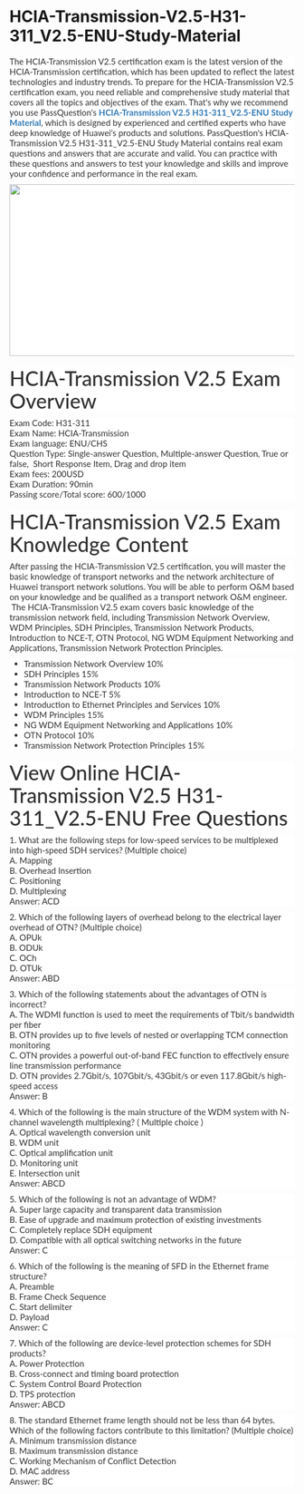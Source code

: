 # HCIA-Transmission-V2.5-H31-311_V2.5-ENU-Study-Material
<p>
	<span style="font-size:12px;font-weight:normal;">
	<p style="box-sizing:border-box;margin-top:0px;margin-bottom:10px;color:#333333;font-family:Lato;font-size:15px;white-space:normal;background-color:#FFFFFF;">
		The HCIA-Transmission V2.5 certification exam is the latest version of the HCIA-Transmission certification, which has been updated to reflect the latest technologies and industry trends. To prepare for the HCIA-Transmission V2.5 certification exam, you need reliable and comprehensive study material that covers all the topics and objectives of the exam. That's why we recommend you use PassQuestion's&nbsp;<span style="box-sizing:border-box;font-weight:700;"><a href="https://www.passquestion.com/h31-311_v2-5-enu.html" style="box-sizing:border-box;background-color:transparent;color:#337AB7;text-decoration-line:none;">HCIA-Transmission V2.5 H31-311_V2.5-ENU Study Material</a></span>, which is designed by experienced and certified experts who have deep knowledge of Huawei's products and solutions. PassQuestion's HCIA-Transmission V2.5 H31-311_V2.5-ENU Study Material contains real exam questions and answers that are accurate and valid. You can practice with these questions and answers to test your knowledge and skills and improve your confidence and performance in the real exam.
	</p>
	<p style="box-sizing:border-box;margin-top:0px;margin-bottom:10px;color:#333333;font-family:Lato;font-size:15px;white-space:normal;background-color:#FFFFFF;">
		<img alt="" src="https://www.passquestion.com/uploads/pqcom/images/20230422/efe70b850ca916bd074b60adf9585914.png" style="box-sizing:border-box;vertical-align:middle;max-width:100%;height:303px;width:618px;" />
	</p>
	<h1 style="box-sizing:border-box;margin:20px 0px 10px;font-size:36px;font-family:Lato;font-weight:500;line-height:1.1;color:#333333;white-space:normal;background-color:#FFFFFF;">
		HCIA-Transmission V2.5 Exam Overview
	</h1>
	<p style="box-sizing:border-box;margin-top:0px;margin-bottom:10px;color:#333333;font-family:Lato;font-size:15px;white-space:normal;background-color:#FFFFFF;">
		Exam Code: H31-311<br style="box-sizing:border-box;" />
Exam Name: HCIA-Transmission<br style="box-sizing:border-box;" />
Exam language: ENU/CHS<br style="box-sizing:border-box;" />
Question Type: Single-answer Question, Multiple-answer Question, True or false, &nbsp;Short Response Item, Drag and drop item<br style="box-sizing:border-box;" />
Exam fees: 200USD<br style="box-sizing:border-box;" />
Exam Duration: 90min<br style="box-sizing:border-box;" />
Passing score/Total score: 600/1000
	</p>
	<h1 style="box-sizing:border-box;margin:20px 0px 10px;font-size:36px;font-family:Lato;font-weight:500;line-height:1.1;color:#333333;white-space:normal;background-color:#FFFFFF;">
		HCIA-Transmission V2.5 Exam Knowledge Content
	</h1>
	<p style="box-sizing:border-box;margin-top:0px;margin-bottom:10px;color:#333333;font-family:Lato;font-size:15px;white-space:normal;background-color:#FFFFFF;">
		After passing the HCIA-Transmission V2.5 certification, you will master the basic knowledge of transport networks and the network architecture of Huawei transport network solutions. You will be able to perform O&amp;M based on your knowledge and be qualified as a transport network O&amp;M engineer. &nbsp;The HCIA-Transmission V2.5 exam covers basic knowledge of the transmission network field, including Transmission Network Overview, WDM Principles, SDH Principles, Transmission Network Products, Introduction to NCE-T, OTN Protocol, NG WDM Equipment Networking and Applications, Transmission Network Protection Principles.
	</p>
	<ul style="box-sizing:border-box;margin-top:0px;margin-bottom:10px;color:#333333;font-family:Lato;font-size:15px;white-space:normal;background-color:#FFFFFF;">
		<li style="box-sizing:border-box;">
			Transmission Network Overview 10%
		</li>
		<li style="box-sizing:border-box;">
			SDH Principles 15%
		</li>
		<li style="box-sizing:border-box;">
			Transmission Network Products 10%
		</li>
		<li style="box-sizing:border-box;">
			Introduction to NCE-T 5%
		</li>
		<li style="box-sizing:border-box;">
			Introduction to Ethernet Principles and Services 10%
		</li>
		<li style="box-sizing:border-box;">
			WDM Principles 15%
		</li>
		<li style="box-sizing:border-box;">
			NG WDM Equipment Networking and Applications 10%
		</li>
		<li style="box-sizing:border-box;">
			OTN Protocol 10%
		</li>
		<li style="box-sizing:border-box;">
			Transmission Network Protection Principles 15%
		</li>
	</ul>
	<h1 style="box-sizing:border-box;margin:20px 0px 10px;font-size:36px;font-family:Lato;font-weight:500;line-height:1.1;color:#333333;white-space:normal;background-color:#FFFFFF;">
		View Online HCIA-Transmission V2.5 H31-311_V2.5-ENU Free Questions
	</h1>
	<p style="box-sizing:border-box;margin-top:0px;margin-bottom:10px;color:#333333;font-family:Lato;font-size:15px;white-space:normal;background-color:#FFFFFF;">
		1. What are the following steps for low-speed services to be multiplexed into high-speed SDH services? (Multiple choice)<br style="box-sizing:border-box;" />
A. Mapping<br style="box-sizing:border-box;" />
B. Overhead Insertion<br style="box-sizing:border-box;" />
C. Positioning<br style="box-sizing:border-box;" />
D. Multiplexing<br style="box-sizing:border-box;" />
Answer: ACD
	</p>
	<p style="box-sizing:border-box;margin-top:0px;margin-bottom:10px;color:#333333;font-family:Lato;font-size:15px;white-space:normal;background-color:#FFFFFF;">
		2. Which of the following layers of overhead belong to the electrical layer overhead of OTN? (Multiple choice)<br style="box-sizing:border-box;" />
A. OPUk<br style="box-sizing:border-box;" />
B. ODUk<br style="box-sizing:border-box;" />
C. OCh<br style="box-sizing:border-box;" />
D. OTUk<br style="box-sizing:border-box;" />
Answer: ABD
	</p>
	<p style="box-sizing:border-box;margin-top:0px;margin-bottom:10px;color:#333333;font-family:Lato;font-size:15px;white-space:normal;background-color:#FFFFFF;">
		3. Which of the following statements about the advantages of OTN is incorrect?<br style="box-sizing:border-box;" />
A. The WDMI function is used to meet the requirements of Tbit/s bandwidth per fiber<br style="box-sizing:border-box;" />
B. OTN provides up to five levels of nested or overlapping TCM connection monitoring<br style="box-sizing:border-box;" />
C. OTN provides a powerful out-of-band FEC function to effectively ensure line transmission performance<br style="box-sizing:border-box;" />
D. OTN provides 2.7Gbit/s, 107Gbit/s, 43Gbit/s or even 117.8Gbit/s high-speed access<br style="box-sizing:border-box;" />
Answer: B
	</p>
	<p style="box-sizing:border-box;margin-top:0px;margin-bottom:10px;color:#333333;font-family:Lato;font-size:15px;white-space:normal;background-color:#FFFFFF;">
		4. Which of the following is the main structure of the WDM system with N-channel wavelength multiplexing? ( Multiple choice )<br style="box-sizing:border-box;" />
A. Optical wavelength conversion unit<br style="box-sizing:border-box;" />
B. WDM unit<br style="box-sizing:border-box;" />
C. Optical amplification unit<br style="box-sizing:border-box;" />
D. Monitoring unit<br style="box-sizing:border-box;" />
E. Intersection unit<br style="box-sizing:border-box;" />
Answer: ABCD
	</p>
	<p style="box-sizing:border-box;margin-top:0px;margin-bottom:10px;color:#333333;font-family:Lato;font-size:15px;white-space:normal;background-color:#FFFFFF;">
		5. Which of the following is not an advantage of WDM?<br style="box-sizing:border-box;" />
A. Super large capacity and transparent data transmission<br style="box-sizing:border-box;" />
B. Ease of upgrade and maximum protection of existing investments<br style="box-sizing:border-box;" />
C. Completely replace SDH equipment<br style="box-sizing:border-box;" />
D. Compatible with all optical switching networks in the future<br style="box-sizing:border-box;" />
Answer: C
	</p>
	<p style="box-sizing:border-box;margin-top:0px;margin-bottom:10px;color:#333333;font-family:Lato;font-size:15px;white-space:normal;background-color:#FFFFFF;">
		6. Which of the following is the meaning of SFD in the Ethernet frame structure?<br style="box-sizing:border-box;" />
A. Preamble<br style="box-sizing:border-box;" />
B. Frame Check Sequence<br style="box-sizing:border-box;" />
C. Start delimiter<br style="box-sizing:border-box;" />
D. Payload<br style="box-sizing:border-box;" />
Answer: C
	</p>
	<p style="box-sizing:border-box;margin-top:0px;margin-bottom:10px;color:#333333;font-family:Lato;font-size:15px;white-space:normal;background-color:#FFFFFF;">
		7. Which of the following are device-level protection schemes for SDH products?<br style="box-sizing:border-box;" />
A. Power Protection<br style="box-sizing:border-box;" />
B. Cross-connect and timing board protection<br style="box-sizing:border-box;" />
C. System Control Board Protection<br style="box-sizing:border-box;" />
D. TPS protection<br style="box-sizing:border-box;" />
Answer: ABCD
	</p>
	<p style="box-sizing:border-box;margin-top:0px;margin-bottom:10px;color:#333333;font-family:Lato;font-size:15px;white-space:normal;background-color:#FFFFFF;">
		8. The standard Ethernet frame length should not be less than 64 bytes.<br style="box-sizing:border-box;" />
Which of the following factors contribute to this limitation? (Multiple choice)<br style="box-sizing:border-box;" />
A. Minimum transmission distance<br style="box-sizing:border-box;" />
B. Maximum transmission distance<br style="box-sizing:border-box;" />
C. Working Mechanism of Conflict Detection<br style="box-sizing:border-box;" />
D. MAC address<br style="box-sizing:border-box;" />
Answer: BC
	</p>
</span>
</p>
<p>
	<span style="white-space:normal;"></span> 
</p>
